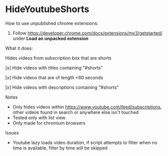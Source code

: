 # HideYoutubeShorts

How to use unpublished chrome extensions:
1. Follow https://developer.chrome.com/docs/extensions/mv3/getstarted/ under **Load an unpacked extension**


What it does:

Hides videos from subscription box that are shorts


[x] Hide videos with titles containing "#shorts"

[x] Hide videos that are of length <60 seconds

[x] Hide videos with descriptions containing "#shorts"


Notes 
* Only hides videos within https://www.youtube.com/feed/subscriptions, other videos found in search or anywhere else isn't touched
* Tested only with list view
* Only made for chromium browsers

Issues

* Youtube lazy loads video duration, if script attempts to filter when no time is available, filter by time will be skipped
